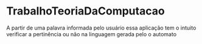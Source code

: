 # TrabalhoTeoriaDaComputacao
A partir de uma palavra informada pelo usuário essa aplicação tem o intuito verificar a pertinência ou não na linguagem gerada pelo o automato 
